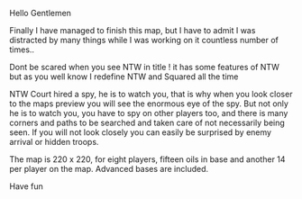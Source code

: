 Hello Gentlemen  

Finally I have managed to finish this map, but I have to admit I was distracted by many things while I was working on it countless number of times..

Dont be scared when you see NTW in title ! it has some features of NTW but as you well know I redefine NTW and Squared all the time  

NTW Court hired a spy, he is to watch you, that is why when you look closer to the maps preview you will see the enormous eye of the spy. But not only he is to watch you, you have to spy on other players too, and there is many corners and paths to be searched and taken care of not necessarily being seen. If you will not look closely you can easily be surprised by enemy arrival or hidden troops.

The map is 220 x 220, for eight players, fifteen oils in base and another 14 per player on the map. Advanced bases are included.

Have fun  
